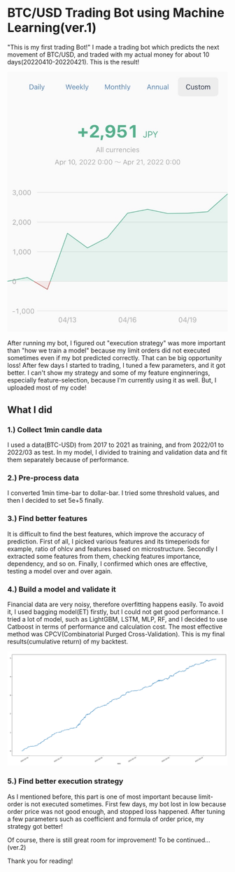 # BTC/USD Trading Bot using Machine Learning(ver.1)

"This is my first trading Bot!"
I made a trading bot which predicts the next movement of BTC/USD, and traded with my actual money for about 10 days(20220410-20220421). This is the result!

![actual_reaturn.jpeg](/img/actual_result.jpeg)

After running my bot, I figured out "execution strategy" was more important than "how we train a model" because my limit orders did not executed sometimes even if my bot predicted correctly. That can be big opportunity loss! After few days I started to trading, I tuned a few parameters, and it got better. I can't show my strategy and some of my feature enginnerings, especially feature-selection, because I'm currently using it as well. But, I uploaded most of my code! 


## What I did

### 1.) Collect 1min candle data
I used a data(BTC-USD) from 2017 to 2021 as training, and from 2022/01 to 2022/03 as test. In my model, I divided to training and validation data and fit them separately because of performance.

### 2.) Pre-process data
I converted 1min time-bar to dollar-bar. I tried some threshold values, and then I decided to set 5e+5 finally.

### 3.) Find better features
It is difficult to find the best features, which improve the accuracy of prediction. First of all, I picked various features and its timeperiods for example, ratio of ohlcv and features based on microstructure. Secondly I extracted some features from them, checking features importance, dependency, and so on. Finally, I confirmed which ones are effective, testing a model over and over again.

### 4.) Build a model and validate it
Financial data are very noisy, therefore overfitting happens easily. To avoid it, I used bagging model(ET) firstly, but I could not get good performance. I tried a lot of model, such as LightGBM, LSTM, MLP, RF, and I decided to use Catboost in terms of performance and calculation cost. The most effective method was CPCV(Combinatorial Purged Cross-Validation). This is my final results(cumulative return) of my backtest.

![backtest.png](/img/backtest.png)

### 5.) Find better execution strategy
As I mentioned before, this part is one of most important because limit-order is not executed sometimes. First few days, my bot lost in low because order price was not good enough, and stopped loss happened. After tuning a few parameters such as coefficient and formula of order price, my strategy got better! 


Of course, there is still great room for improvement! To be continued... (ver.2)


Thank you for reading!

